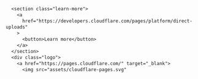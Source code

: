       <section class="learn-more">
        <a
          href="https://developers.cloudflare.com/pages/platform/direct-uploads"
        >
          <button>Learn more</button>
        </a>
      </section>
      <div class="logo">
        <a href="https://pages.cloudflare.com/" target="_blank">
          <img src="assets/cloudflare-pages.svg"

